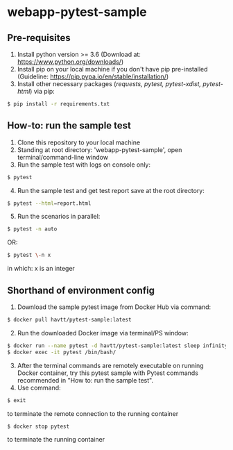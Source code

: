 # webapp-pytest-sample

## Pre-requisites
1. Install python version >= 3.6 (Download at: https://www.python.org/downloads/)
2. Install pip on your local machine if you don't have pip pre-installed (Guideline: https://pip.pypa.io/en/stable/installation/)
3. Install other necessary packages (_requests, pytest, pytest-xdist, pytest-html_) via pip:

``` sh
$ pip install -r requirements.txt
```

## How-to: run the sample test

1. Clone this repository to your local machine
2. Standing at root directory: 'webapp-pytest-sample', open terminal/command-line window
3. Run the sample test with logs on console only:

``` sh
$ pytest
```

4. Run the sample test and get test report save at the root directory:

``` sh
$ pytest --html=report.html
```

5. Run the scenarios in parallel:

``` sh
$ pytest -n auto
```

OR: 

``` sh
$ pytest \-n x
```
in which: x is an integer

## Shorthand of environment config

1. Download the sample pytest image from Docker Hub via command:

``` sh
$ docker pull havtt/pytest-sample:latest
```

2. Run the downloaded Docker image via terminal/PS window:

``` sh
$ docker run --name pytest -d havtt/pytest-sample:latest sleep infinity
$ docker exec -it pytest /bin/bash/
```

3. After the terminal commands are remotely executable on running Docker container, try this pytest sample with Pytest commands recommended in "How to: run the sample test".
4. Use command: 
``` sh
$ exit 
```
to terminate the remote connection to the running container

``` sh
$ docker stop pytest
```
to terminate the running container

